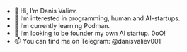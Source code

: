 - 👋 Hi, I’m Danis Valiev.
- 👀 I’m interested in programming, human and AI-startups.
- 🌱 I’m currently learning Podman.
- 💞️ I’m looking to be founder my own AI startup. 0oO!
- 📫 You can find me on Telegram: @danisvaliev001

<!---
danisvaliev001/danisvaliev001 is a ✨ special ✨ repository because its `README.md` (this file) appears on your GitHub profile.
You can click the Preview link to take a look at your changes.
--->
